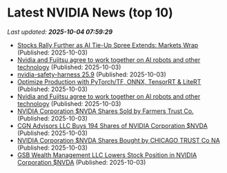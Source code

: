 # Latest NVIDIA News (top 10)
_Last updated: **2025-10-04 07:59:29**_

- [Stocks Rally Further as AI Tie-Up Spree Extends: Markets Wrap](https://financialpost.com/pmn/business-pmn/stocks-rally-further-as-ai-tie-up-spree-extends-markets-wrap) (Published: 2025-10-03)
- [Nvidia and Fujitsu agree to work together on AI robots and other technology](https://financialpost.com/pmn/nvidia-and-fujitsu-agree-to-work-together-on-ai-robots-and-other-technology) (Published: 2025-10-03)
- [nvidia-safety-harness 25.9](https://pypi.org/project/nvidia-safety-harness/25.9/) (Published: 2025-10-03)
- [Optimize Production with PyTorch/TF, ONNX, TensorRT & LiteRT](https://www.digitalocean.com/community/tutorials/ai-model-deployment-optimization) (Published: 2025-10-03)
- [Nvidia and Fujitsu agree to work together on AI robots and other technology](https://finance.yahoo.com/news/nvidia-fujitsu-agree-together-ai-073114124.html) (Published: 2025-10-03)
- [NVIDIA Corporation $NVDA Shares Sold by Farmers Trust Co.](https://www.etfdailynews.com/2025/10/03/nvidia-corporation-nvda-shares-sold-by-farmers-trust-co/) (Published: 2025-10-03)
- [CGN Advisors LLC Buys 194 Shares of NVIDIA Corporation $NVDA](https://www.etfdailynews.com/2025/10/03/cgn-advisors-llc-buys-194-shares-of-nvidia-corporation-nvda/) (Published: 2025-10-03)
- [NVIDIA Corporation $NVDA Shares Bought by CHICAGO TRUST Co NA](https://www.etfdailynews.com/2025/10/03/nvidia-corporation-nvda-shares-bought-by-chicago-trust-co-na/) (Published: 2025-10-03)
- [GSB Wealth Management LLC Lowers Stock Position in NVIDIA Corporation $NVDA](https://www.etfdailynews.com/2025/10/03/gsb-wealth-management-llc-lowers-stock-position-in-nvidia-corporation-nvda/) (Published: 2025-10-03)
